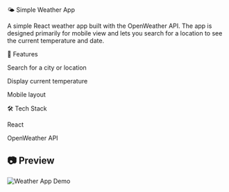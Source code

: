 🌤️ Simple Weather App

A simple React weather app built with the OpenWeather API.
The app is designed primarily for mobile view and lets you search for a location to see the current temperature and date.

🚀 Features

Search for a city or location

Display current temperature

Mobile layout

🛠️ Tech Stack

React

OpenWeather API

## 📷 Preview

![Weather App Demo](assets/demo-gif.gif)
